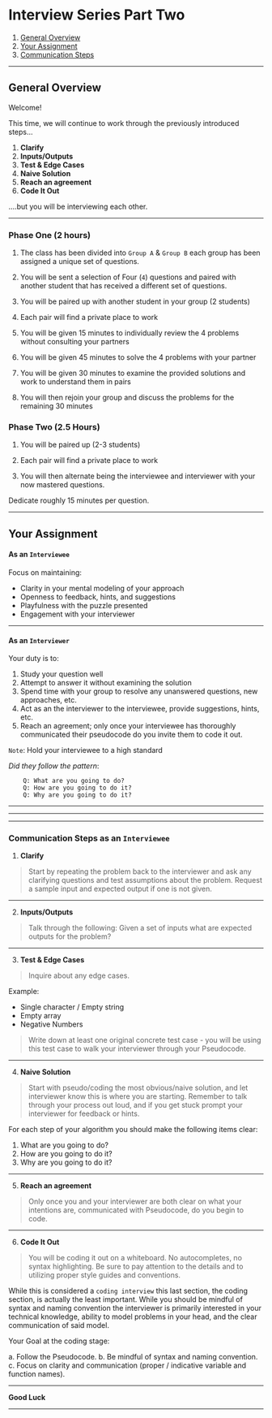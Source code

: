 # Interview Series Part Two


1. [General Overview](#general-overview)
2. [Your Assignment](#your-assignment)
3. [Communication Steps ](#communication-steps )

<hr>

## General Overview


Welcome! 

This time, we will continue to work through the previously introduced steps... 

1. **Clarify** 
2. **Inputs/Outputs** 
3. **Test & Edge Cases** 
4. **Naive Solution**
5. **Reach an agreement**
6. **Code It Out**


....but you will be interviewing each other. 
<hr>

### Phase One (2 hours)

1. The class has been divided into `Group A` & `Group B` each group has been assigned a unique set of questions. 

2. You will be sent a selection of Four (`4`) questions and paired with another student that has received a different set of questions. 

3. You will be paired up with another student in your group (2 students) 

4. Each pair will find a private place to work

5. You will be given 15 minutes to individually review the 4 problems without consulting your partners 

6. You will be given 45 minutes to solve the 4 problems with your partner

7. You will be given 30 minutes to examine the provided solutions and work to understand them in pairs

8. You will then rejoin your group and discuss the problems for the remaining 30 minutes  

### Phase Two (2.5 Hours)

1. You will be paired up (2-3 students) 

2. Each pair will find a private place to work

3. You will then alternate being the interviewee and interviewer with your now mastered questions.

Dedicate roughly 15 minutes per question.

<hr>

## Your Assignment

#### As an `Interviewee`

Focus on maintaining:

* Clarity in your mental modeling of your approach
* Openness to feedback, hints, and suggestions
* Playfulness with the puzzle presented
* Engagement with your interviewer


<hr>

#### As an `Interviewer`

Your duty is to: 

1. Study your question well
2. Attempt to answer it without examining the solution
3. Spend time with your group to resolve any unanswered questions, new approaches, etc.
4. Act as an the interviewer to the interviewee, provide suggestions, hints, etc.
6. Reach an agreement; only once your interviewee has thoroughly communicated their pseudocode do you invite them to code it out. 

`Note`: 
Hold your interviewee to a high standard

*Did they follow the pattern*:

```
	Q: What are you going to do? 
	Q: How are you going to do it? 
	Q: Why are you going to do it? 

```

<hr>
<hr>
<hr>

### Communication Steps as an `Interviewee`


1. **Clarify** 

> Start by repeating the problem back to the interviewer and ask any clarifying questions and test assumptions about the problem. Request a sample input and expected output if one is not given. 

<hr>  

2. **Inputs/Outputs** 

> Talk through the following: Given a set of inputs what are expected outputs for the problem? 

<hr>  

3. **Test & Edge Cases** 

> Inquire about any edge cases. 

Example: 

* Single character / Empty string
* Empty array
* Negative Numbers

>Write down at least one original concrete test case - you will be using this test case to walk your interviewer through your Pseudocode. 

<hr>  

4. **Naive Solution**

>Start with pseudo/coding the most obvious/naive solution, and let interviewer know this is where you are starting. Remember to talk through your process out loud, and if you get stuck prompt your interviewer for feedback or hints.

For each step of your algorithm you should make the following items clear: 

1. What are you going to do?
2. How are you going to do it? 
3. Why are you going to do it? 


<hr>  

5. **Reach an agreement**

> Only once you and your interviewer are both clear on what your intentions are, communicated with Pseudocode, do you begin to code. 

<hr>  

6. **Code It Out** 

> You will be coding it out on a whiteboard. No autocompletes, no syntax highlighting. Be sure to pay attention to the details and to utilizing proper style guides and conventions. 

While this is considered a `coding interview` this last section, the coding section, is actually the least important. While you should be mindful of syntax and naming convention the interviewer is primarily interested in your technical knowledge, ability to model problems in your head, and the clear communication of said model. 

Your Goal at the coding stage: 

a. Follow the Pseudocode.
b. Be mindful of syntax and naming convention.
c. Focus on clarity and communication (proper / indicative variable and function names).


<hr>

**Good Luck**


<hr>
